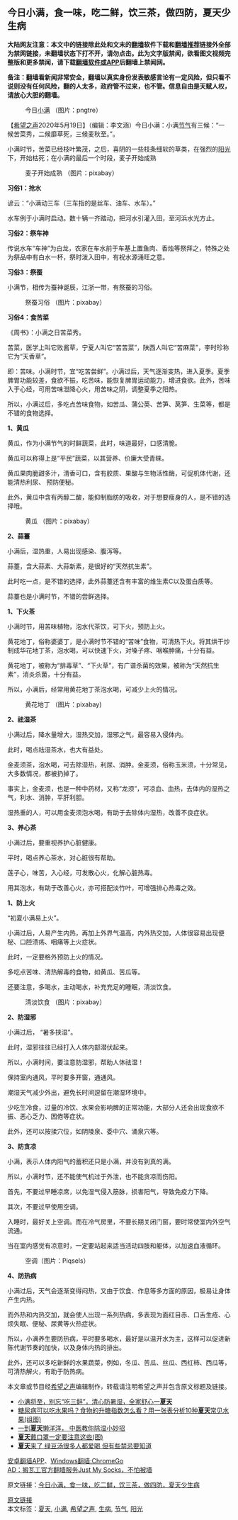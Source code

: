  <h2>今日小满，食一味，吃二鲜，饮三茶，做四防，夏天少生病</h2> <p class="notice"><b>大陆网友注意：本文中的链接除此处和文末的<a href="https://github.com/bannedbook/fanqiang" >翻墙</a>软件下载和<a href="https://github.com/killgcd/justmysocks/blob/master/README.md">翻墙推荐</a>链接外全部为禁网链接，未翻墙状态下打不开，请勿点击。此为文字版禁闻，欲看图文视频完整版和更多禁闻，请下载<a href="https://github.com/bannedbook/fanqiang">翻墙软件或APP</a>后翻墙上禁闻网。</p><p>备注：翻墙看新闻非常安全，翻墙以真实身份发表敏感言论有一定风险，但只看不说则没有任何风险，翻的人太多，政府管不过来，也不管。信息自由是天赋人权，请放心大胆的翻墙。</b></p>  <div class="entry"> <figure><figcaption>今日<a href="https://www.bannedbook.org/bnews/tag/%E5%B0%8F%E6%BB%A1/" class="st_tag internal_tag" rel="tag" title="标签 小满 下的日志">小满</a>   （图片：pngtre）</figcaption></figure> <p>【<span class='wp_keywordlink_affiliate'><a href="https://www.soundofhope.org" title="希望之声" target="_blank">希望之声</a></span>2020年5月19日】（编辑：李文涵）今日小满：小满<a href="https://www.bannedbook.org/bnews/tag/%E8%8A%82%E6%B0%94/" class="st_tag internal_tag" rel="tag" title="标签 节气 下的日志">节气</a>有三候：“一候苦菜秀，二候靡草死，三候麦秋至。”。</p> <p>小满时节，苦菜已经枝叶繁茂，之后，喜阴的一些枝条细软的草类，在强烈的<a href="https://www.bannedbook.org/bnews/tag/%E9%98%B3%E5%85%89/" class="st_tag internal_tag" rel="tag" title="标签 阳光 下的日志">阳光</a>下，开始枯死；在小满的最后一个时段，麦子开始成熟</p> <figure><figcaption>麦子开始成熟   （图片：pixabay）</figcaption></figure> </p><strong>习俗1：抢水</strong></p> <p>谚云：“小满动三车（三车指的是丝车、油车、水车）。”</p> <p>水车例于小满时启动。数十辆一齐踏动，把河水引灌入田，至河浜水光方止。</p> <p><strong>习俗2：祭车神</strong></p> <p>传说水车“车神”为白龙，农家在车水前于车基上置鱼肉、香烛等祭拜之，特殊之处为祭品中有白水一杯，祭时泼入田中，有祝水源涌旺之意。</p> <p><strong>习俗3：祭蚕</strong></p> <p>小满节，相传为蚕神诞辰，江浙一带，有祭蚕的习俗。</p> <p><figure><figcaption>祭蚕习俗    （图片：pixabay）</figcaption></figure> <p><strong>习俗4：食苦菜</strong></p> <p>《周书》：小满之日苦菜秀。</p> <p>苦菜，医学上叫它败酱草，宁夏人叫它“苦苦菜”，陕西人叫它“苦麻菜”，李时珍称它为“天香草”。</p>即：苦味。小满时节，宜“吃苦尝鲜”。小满过后，天气逐渐变热，进入夏季。夏季脾胃功能较差，食欲不振，吃苦味，能恢复脾胃运动能力，增进食欲。此外，苦味入于心经，可用苦味泄降心火，用苦味之阴，调整夏季之阳热。</p> <p>所以，小满过后，多吃点苦味食物，如苦瓜、蒲公英、苦笋、莴笋、生菜等，都是不错的食物选择。</p><strong>1、黄瓜</strong></p> <p>黄瓜，作为小满节气的时鲜蔬菜，此时，味道最好，口感清脆。</p> <p>黄瓜可以称得上是“平民”蔬菜，以其营养、价廉大受青睐。</p> <p>黄瓜果肉脆甜多汁，清香可口，含有胶质、果酸与生物活性酶，可促机体代谢，还能清热利尿、 预防便秘。</p>  <p>此外，黄瓜中含有丙醇二酸，能抑制脂肪的吸收，对于想要瘦身的人，是不错的选择哦。</p> <figure><figcaption>黄瓜   （图片：pixabay）</figcaption></figure> <p><strong>2、蒜薹</strong></p> <p>小满后，湿热重，人易出现感染、腹泻等。</p> <p>蒜薹，含大蒜素、大蒜新素，是很好的“天然抗生素”。</p> <p>此时吃一点，是不错的选择，此外蒜薹还含有丰富的维生素C以及蛋白质等。</p> <p>蒜薹也是小满时节，不错的尝鲜选择。</p><strong>1、下火茶</strong></p> <p>小满时节，用苦味植物，泡水代茶饮，可下火，预防上火。</p> <p>黄花地丁，俗称婆婆丁，是小满时节不错的“苦味”食物，可清热下火。将其烘干炒制成华花地丁茶，泡水喝，可以快速下火，对嗓子疼、咽喉肿痛，十分有益。</p> <p>黄花地丁，被称为“排毒草”、“下火草”，有广谱杀菌的效果，被称为“天然抗生素”，消炎杀菌，十分有益。</p> <p>所以，小满后，经常用黄花地丁茶泡水喝，可减少上火的情况。</p> <figure><figcaption>黄花地丁   （图片：pixabay)</figcaption></figure> <p><strong>2、祛湿茶</strong></p> <p>小满过后，降水量增大，湿热交加，湿邪之气，最容易入侵体内。</p> <p>此时，喝点祛湿茶水，也大有益处。</p> <p>金麦须茶，泡水喝，可去除湿热，利尿、消肿。金麦须，俗称玉米须，十分常见，大多数情况，都被扔掉了。</p> <p>事实上，金麦须，也是一种中药材，又称“龙须”，可凉血、血热，去体内的湿热之气，利水、消肿，平肝利胆。</p> <p>湿热重的人，可以用金麦须泡水喝，有助于去除体内湿热，改善不良症状。</p>  <p><strong>3、养心茶</strong></p> <p>小满过后，要重视养护心脏健康。</p> <p>平时，喝点养心茶水，对心脏很有帮助。</p> <p>莲子心，味苦，入心经，可发散心火，化解心脏热毒。</p> <p>用其泡水，有助于改善心火，亦可搭配淡竹叶，可增强排心热毒之效。</p><strong>1、防上火</strong></p> <p>“初夏小满易上火”。</p> <p>小满过后，人易产生内热，再加上外界气温高，内外热交加，人体很容易出现便秘、口腔溃疡、咽痛等上火症状。</p> <p>此时，一定要格外预防上火的情况。</p> <p>多吃点苦味、清热解毒的食物，如黄瓜、苦瓜等。</p> <p>还要注意，多喝水，主动喝水，补充充足的睡眠，清淡饮食。</p> <figure><figcaption>清淡饮食  （图片：pixabay）</figcaption></figure> <p><strong>2、防湿邪</strong></p> <p>小满过后， “暑多挟湿”。</p> <p>此时，湿邪往往已经打入人体内部潜伏起来。</p> <p>所以，小满时间，要注意防湿邪，帮助人体祛湿！</p> <p>保持室内通风，平时要多开窗，通通风。</p> <p>潮湿天气减少外出，避免长时间逗留在潮湿环境中。</p>  <p>少吃生冷食，过量的冷饮、水果会影响脾的正常功能，大部分人还会出现食欲不振、恶心乏力、困倦等症状。</p> <p>此外，还可以按揉穴位，如阴陵泉、委中穴、涌泉穴等。</p> <p><strong>3、防贪凉</strong></p> <p>小满，表示人体内阳气的蓄积还只是小满，并没有到真的满。</p> <p>所以，小满时节，还不能使气机过于外泄，也不能贪凉而伤阳。</p> <p>首先，不要过早睡凉席，以免湿气侵入筋脉，损害阳气，导致免疫力下降。</p> <p>其次，不要过早使用空调。</p> <p>入睡时，最好关上空调。而在冷气房里，不要长期关闭门窗，要时常使室内外空气流通。</p> <p>当在室内感觉有凉意时，一定要站起来适当活动四肢和躯体，以加速血液循环。</p> <figure><figcaption>空调（图片：Piqsels）</figcaption></figure> <p><strong>4、防热病</strong></p> <p>小满过后，天气会逐渐变得闷热，又由于饮食、作息等多方面的原因，极易让身体产生内热。</p> <p>而外热和内热交加，就会使人出现一系列热病，多表现为面红目赤、口舌生疮、心烦失眠、便秘、尿黄等火热症状。</p> <p>所以，小满养生要防热病，平时要多喝水，最好是以温开水为主，这样可以促进新陈代谢节奏的加快，以及身体内热的排出。</p> <p>此外，还可以多吃新鲜的水果蔬菜，例如，冬瓜、苦瓜、丝瓜、西红柿、西瓜等，可清热解火，有助于防热病。</p> <p>本文章或节目经<a href="https://www.bannedbook.org/bnews/tag/%e5%b8%8c%e6%9c%9b%e4%b9%8b%e5%a3%b0/" class="st_tag internal_tag" rel="tag" title="标签 希望之声 下的日志">希望之声</a>编辑制作，转载请注明希望之声并包含原文标题及链接。</p> <ul class='op-related-articles' title='相关阅读'> <li><a href='https://www.bannedbook.org/bnews/comments/20200519/1330919.html' target='_blank'>小满将至，别忘“吃三鲜”，清心防暑湿，全家舒心一<b>夏天</b></a></li> <li><a href='https://www.bannedbook.org/bnews/health/20200518/1330425.html' target='_blank'>糖尿病可以吃水果吗？食物的升糖指数怎么看？用一张表分析10种<b>夏天</b>常见水果(组图)</a></li> <li><a href='https://www.bannedbook.org/bnews/comments/20200518/1330406.html' target='_blank'>一到<b>夏天</b>懒洋洋，  中医教你除湿小妙招</a></li> <li><a href='https://www.bannedbook.org/bnews/health/20200515/1328725.html' target='_blank'><b>夏天</b>戴口罩一定要注意这些(图)</a></li> <li><a href='https://www.bannedbook.org/bnews/health/20200514/1328526.html' target='_blank'><b>夏天</b>来了 绿豆汤很多人都爱喝 但有些禁忌要知道</a></li> </ul> <div class="texttj"> <a href="https://github.com/bannedbook/fanqiang/wiki/%E7%A6%81%E9%97%BB%E7%BD%91%E5%AE%89%E5%8D%93%E7%BF%BB%E5%A2%99%E6%96%B0%E9%97%BBAPP" target="_blank">安卓翻墙APP</a>、<a href="https://github.com/bannedbook/fanqiang/wiki/Chrome%E4%B8%80%E9%94%AE%E7%BF%BB%E5%A2%99%E5%8C%85" target="_blank">Windows翻墙:ChromeGo</a><br/> <a href="https://github.com/killgcd/justmysocks/blob/master/README.md" target="_blank">AD：搬瓦工官方翻墙服务Just My Socks，不怕被墙</a> </div><p>原文链接：<a class="src_link"  href="https://m.soundofhope.org/post/380458" target="_blank">今日小满，食一味，吃二鲜，饮三茶，做四防，夏天少生病</a></p> <a name='sharetosocial'></a>         <div><a href='https://www.bannedbook.org/bnews/comments/20200520/1331488.html'>原文链接</a></div>  </div><!--END ENTRY--> <div class="postfooter"> <div>本文标签：<a href="https://www.bannedbook.org/bnews/tag/%e5%a4%8f%e5%a4%a9/" rel="tag">夏天</a>, <a href="https://www.bannedbook.org/bnews/tag/%E5%B0%8F%E6%BB%A1/" rel="tag">小满</a>, <a href="https://www.bannedbook.org/bnews/tag/%e5%b8%8c%e6%9c%9b%e4%b9%8b%e5%a3%b0/" rel="tag">希望之声</a>, <a href="https://www.bannedbook.org/bnews/tag/%E7%94%9F%E7%97%85/" rel="tag">生病</a>, <a href="https://www.bannedbook.org/bnews/tag/%E8%8A%82%E6%B0%94/" rel="tag">节气</a>, <a href="https://www.bannedbook.org/bnews/tag/%E9%98%B3%E5%85%89/" rel="tag">阳光</a></div>  </div><!--END POSTFOOTER--> 